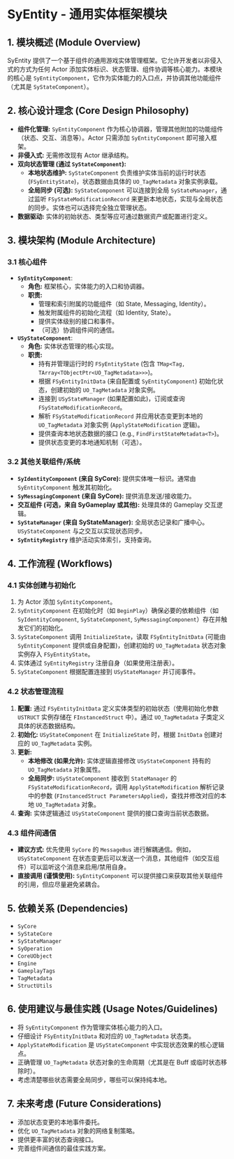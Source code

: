 # SyEntity - 通用实体框架模块

## 1. 模块概述 (Module Overview)

SyEntity 提供了一个基于组件的通用游戏实体管理框架。它允许开发者以非侵入式的方式为任何 Actor 添加实体标识、状态管理、组件协调等核心能力。本模块的核心是 `SyEntityComponent`，它作为实体能力的入口点，并协调其他功能组件（尤其是 `SyStateComponent`）。

## 2. 核心设计理念 (Core Design Philosophy)

*   **组件化管理:** `SyEntityComponent` 作为核心协调器，管理其他附加的功能组件（状态、交互、消息等）。Actor 只需添加 `SyEntityComponent` 即可接入框架。
*   **非侵入式:** 无需修改现有 Actor 继承结构。
*   **双向状态管理 (通过 `SyStateComponent`):**
    *   **本地状态维护:** `SyStateComponent` 负责维护实体当前的运行时状态 (`FSyEntityState`)，状态数据由具体的 `UO_TagMetadata` 对象实例承载。
    *   **全局同步 (可选):** `SyStateComponent` 可以连接到全局 `SyStateManager`，通过监听 `FSyStateModificationRecord` 来更新本地状态，实现与全局状态的同步。实体也可以选择完全独立管理状态。
*   **数据驱动:** 实体的初始状态、类型等应可通过数据资产或配置进行定义。

## 3. 模块架构 (Module Architecture)

### 3.1 核心组件

*   **`SyEntityComponent`**:
    *   **角色:** 框架核心，实体能力的入口和协调器。
    *   **职责:**
        *   管理和索引附属的功能组件（如 State, Messaging, Identity）。
        *   触发附属组件的初始化流程（如 Identity, State）。
        *   提供实体级别的接口和事件。
        *   （可选）协调组件间的通信。
*   **`USyStateComponent`**:
    *   **角色:** 实体状态管理的核心实现。
    *   **职责:**
        *   持有并管理运行时的 `FSyEntityState` (包含 `TMap<Tag, TArray<TObjectPtr<UO_TagMetadata>>>`)。
        *   根据 `FSyEntityInitData` (来自配置或 `SyEntityComponent`) 初始化状态，创建初始的 `UO_TagMetadata` 对象实例。
        *   连接到 `USyStateManager` (如果配置如此)，订阅或查询 `FSyStateModificationRecord`。
        *   解析 `FSyStateModificationRecord` 并应用状态变更到本地的 `UO_TagMetadata` 对象实例 (`ApplyStateModification` 逻辑)。
        *   提供查询本地状态数据的接口 (e.g., `FindFirstStateMetadata<T>`)。
        *   提供状态变更的本地通知机制（可选）。

### 3.2 其他关联组件/系统

*   **`SyIdentityComponent` (来自 SyCore):** 提供实体唯一标识。通常由 `SyEntityComponent` 触发其初始化。
*   **`SyMessagingComponent` (来自 SyCore):** 提供消息发送/接收能力。
*   **交互组件 (可选，来自 SyGameplay 或其他):** 处理具体的 Gameplay 交互逻辑。
*   **`SyStateManager` (来自 SyStateManager):** 全局状态记录和广播中心。`USyStateComponent` 与之交互以实现状态同步。
*   **`SyEntityRegistry`** 维护活动实体索引，支持查询。

## 4. 工作流程 (Workflows)

### 4.1 实体创建与初始化

1.  为 Actor 添加 `SyEntityComponent`。
2.  `SyEntityComponent` 在初始化时（如 `BeginPlay`）确保必要的依赖组件（如 `SyIdentityComponent`, `SyStateComponent`, `SyMessagingComponent`）存在并触发它们的初始化。
3.  `SyStateComponent` 调用 `InitializeState`，读取 `FSyEntityInitData` (可能由 `SyEntityComponent` 提供或自身配置)，创建初始的 `UO_TagMetadata` 状态对象实例存入 `FSyEntityState`。
4.  实体通过 `SyEntityRegistry` 注册自身（如果使用注册表）。
5.  `SyStateComponent` 根据配置连接到 `USyStateManager` 并订阅事件。

### 4.2 状态管理流程

1.  **配置:** 通过 `FSyEntityInitData` 定义实体类型的初始状态（使用初始化参数 `USTRUCT` 实例存储在 `FInstancedStruct` 中）。通过 `UO_TagMetadata` 子类定义具体的状态数据结构。
2.  **初始化:** `USyStateComponent` 在 `InitializeState` 时，根据 `InitData` 创建对应的 `UO_TagMetadata` 实例。
3.  **更新:**
    *   **本地修改 (如果允许):** 实体逻辑直接修改 `USyStateComponent` 持有的 `UO_TagMetadata` 对象属性。
    *   **全局同步:** `USyStateComponent` 接收到 `StateManager` 的 `FSyStateModificationRecord`，调用 `ApplyStateModification` 解析记录中的参数 (`FInstancedStruct ParametersApplied`)，查找并修改对应的本地 `UO_TagMetadata` 对象。
4.  **查询:** 实体逻辑通过 `USyStateComponent` 提供的接口查询当前状态数据。

### 4.3 组件间通信

*   **建议方式:** 优先使用 `SyCore` 的 `MessageBus` 进行解耦通信。例如，`USyStateComponent` 在状态变更后可以发送一个消息，其他组件（如交互组件）可以监听这个消息来启用/禁用自身。
*   **直接调用 (谨慎使用):** `SyEntityComponent` 可以提供接口来获取其他关联组件的引用，但应尽量避免紧耦合。

## 5. 依赖关系 (Dependencies)

*   `SyCore`
*   `SyStateCore`
*   `SyStateManager`
*   `SyOperation`
*   `CoreUObject`
*   `Engine`
*   `GameplayTags`
*   `TagMetadata`
*   `StructUtils`

## 6. 使用建议与最佳实践 (Usage Notes/Guidelines)

*   将 `SyEntityComponent` 作为管理实体核心能力的入口。
*   仔细设计 `FSyEntityInitData` 和对应的 `UO_TagMetadata` 状态类。
*   `ApplyStateModification` 是 `USyStateComponent` 中实现状态效果的核心逻辑点。
*   正确管理 `UO_TagMetadata` 状态对象的生命周期（尤其是在 Buff 或临时状态移除时）。
*   考虑清楚哪些状态需要全局同步，哪些可以保持纯本地。

## 7. 未来考虑 (Future Considerations)

*   添加状态变更的本地事件委托。
*   优化 `UO_TagMetadata` 对象的网络复制策略。
*   提供更丰富的状态查询接口。
*   完善组件间通信的最佳实践方案。